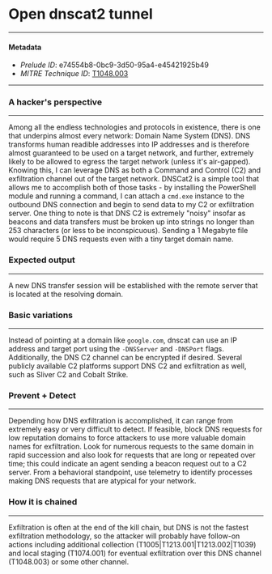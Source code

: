 
# Open dnscat2 tunnel

---

#### Metadata

- *Prelude ID*: e74554b8-0bc9-3d50-95a4-e45421925b49
- *MITRE Technique ID*: [T1048.003](https://attack.mitre.org/techniques/T1048/003)

---

### A hacker's perspective

---

Among all the endless technologies and protocols in existence, there is one that underpins almost every network: Domain Name System (DNS). DNS transforms human readible addresses into IP addresses and is therefore almost guaranteed to be used on a target network, and further, extremely likely to be allowed to egress the target network (unless it's air-gapped). Knowing this, I can leverage DNS as both a Command and Control (C2) and exfiltration channel out of the target network. DNSCat2 is a simple tool that allows me to accomplish both of those tasks - by installing the PowerShell module and running a command, I can attach a `cmd.exe` instance to the outbound DNS connection and begin to send data to my C2 or exfiltration server. One thing to note is that DNS C2 is extremely "noisy" insofar as beacons and data transfers must be broken up into strings no longer than 253 characters (or less to be inconspicuous). Sending a 1 Megabyte file would require 5 DNS requests even with a tiny target domain name. 

### Expected output

---

A new DNS transfer session will be established with the remote server that is located at the resolving domain. 

### Basic variations

---

Instead of pointing at a domain like `google.com`, dnscat can use an IP address and target port using the `-DNSServer` and `-DNSPort` flags. Additionally, the DNS C2 channel can be encrypted if desired. Several publicly available C2 platforms support DNS C2 and exfiltration as well, such as Sliver C2 and Cobalt Strike. 

### Prevent + Detect

---

Depending how DNS exfiltration is accomplished, it can range from extremely easy or very difficult to detect. If feasible, block DNS requests for low reputation domains to force attackers to use more valuable domain names for exfiltration. Look for numerous requests to the same domain in rapid succession and also look for requests that are long or repeated over time; this could indicate an agent sending a beacon request out to a C2 server. From a behavioral standpoint, use telemetry to identify processes making DNS requests that are atypical for your network. 

### How it is chained

---

Exfiltration is often at the end of the kill chain, but DNS is not the fastest exfiltration methodology, so the attacker will probably have follow-on actions including additional collection (T1005|T1213.001|T1213.002|T1039) and local staging (T1074.001) for eventual exfiltration over this DNS channel (T1048.003) or some other channel. 
